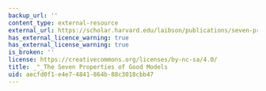 ```yaml
---
backup_url: ''
content_type: external-resource
external_url: https://scholar.harvard.edu/laibson/publications/seven-properties-good-models
has_external_licence_warning: true
has_external_license_warning: true
is_broken: ''
license: https://creativecommons.org/licenses/by-nc-sa/4.0/
title: _"_The Seven Properties of Good Models
uid: aecfd0f1-e4e7-4841-864b-88c3018cbb47
---
```

